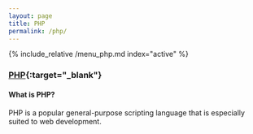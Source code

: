 ```yaml
---
layout: page
title: PHP
permalink: /php/
---
```


{% include_relative /menu_php.md index="active" %}

### [PHP](https://www.php.net){:target="_blank"}

#### What is PHP?
PHP is a popular general-purpose scripting language that is especially suited to web development.
